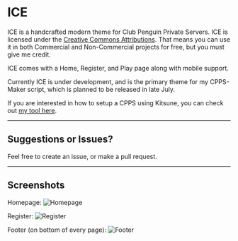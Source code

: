 # ICE

ICE is a handcrafted modern theme for Club Penguin Private Servers. ICE is licensed under the [Creative Commons Attributions](https://creativecommons.org/licenses/by/4.0/legalcode). That means you can use it in both Commercial and Non-Commercial projects for free, but you must give me credit.

 ICE comes with a Home, Register, and Play page along with mobile support.

 Currently ICE is under development, and is the primary theme for my CPPS-Maker script, which is planned to be released in late July.

If you are interested in how to setup a CPPS using Kitsune, you can check out [my tool here](https://github.com/AmusingThrone/kitsune-auto-setup/).



----------


## Suggestions or Issues?

 Feel free to create an issue, or make a pull request.


----------
## Screenshots

Homepage:
![Homepage](https://i.imgur.com/rh4zc1U.png)

Register:
![Register](https://i.imgur.com/Ecywn6L.png)

Footer (on bottom of every page):
![Footer](http://i.imgur.com/OYEm82e.png)
